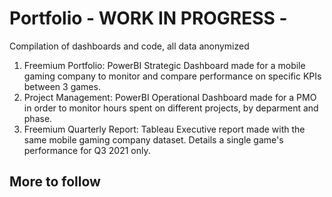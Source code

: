 # Portfolio - WORK IN PROGRESS - 
Compilation of dashboards and code, all data anonymized 

1. Freemium Portfolio: PowerBI Strategic Dashboard made for a mobile gaming company to monitor and compare performance on specific KPIs between 3 games.
2. Project Management: PowerBI Operational Dashboard made for a PMO in order to monitor hours spent on different projects, by deparment and phase.
3. Freemium Quarterly Report: Tableau Executive report made with the same mobile gaming company dataset. Details a single game's performance for Q3 2021 only.

## More to follow
